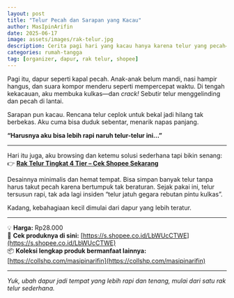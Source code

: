 ```yaml
---
layout: post
title: "Telur Pecah dan Sarapan yang Kacau"
author: MasIpinArifin
date: 2025-06-17
image: assets/images/rak-telur.jpg
description: Cerita pagi hari yang kacau hanya karena telur yang pecah—dan bagaimana sebuah rak telur minimalis jadi penyelamat dapur.
categories: rumah-tangga
tag: [organizer, dapur, rak telur, shopee]
---
```


Pagi itu, dapur seperti kapal pecah. Anak-anak belum mandi, nasi hampir hangus, dan suara kompor menderu seperti mempercepat waktu. Di tengah kekacauan, aku membuka kulkas—dan *crack!* Sebutir telur menggelinding dan pecah di lantai.

Sarapan pun kacau. Rencana telur ceplok untuk bekal jadi hilang tak berbekas. Aku cuma bisa duduk sebentar, menarik napas panjang.

**“Harusnya aku bisa lebih rapi naruh telur-telur ini…”**

---

Hari itu juga, aku browsing dan ketemu solusi sederhana tapi bikin senang:  
👉 **[Rak Telur Tingkat 4 Tier – Cek Shopee Sekarang](https://s.shopee.co.id/LbWUcCTWE)**

Desainnya minimalis dan hemat tempat. Bisa simpan banyak telur tanpa harus takut pecah karena bertumpuk tak beraturan. Sejak pakai ini, telur tersusun rapi, tak ada lagi insiden “telur jatuh gegara rebutan pintu kulkas”.

Kadang, kebahagiaan kecil dimulai dari dapur yang lebih teratur.

---

💡 **Harga:** Rp28.000  
🛒 **Cek produknya di sini:** [https://s.shopee.co.id/LbWUcCTWE](https://s.shopee.co.id/LbWUcCTWE)  
📦 **Koleksi lengkap produk bermanfaat lainnya:** [https://collshp.com/masipinarifin](https://collshp.com/masipinarifin)

---

*Yuk, ubah dapur jadi tempat yang lebih rapi dan tenang, mulai dari satu rak telur sederhana.*
